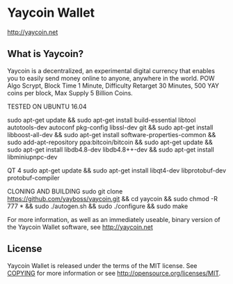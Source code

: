 Yaycoin Wallet
=====================================

http://yaycoin.net

What is Yaycoin?
----------------

Yaycoin is a decentralized, an experimental digital currency that enables you to easily send money online to anyone, anywhere in the world.
POW Algo Scrypt, Block Time 1 Minute, Difficulty Retarget 30 Minutes, 500 YAY coins per block, Max Supply 5 Billion Coins.

TESTED ON UBUNTU 16.04

sudo apt-get update &&
sudo apt-get install build-essential libtool autotools-dev autoconf pkg-config libssl-dev git &&
sudo apt-get install libboost-all-dev &&
sudo apt-get install software-properties-common &&
sudo add-apt-repository ppa:bitcoin/bitcoin &&
sudo apt-get update &&
sudo apt-get install libdb4.8-dev libdb4.8++-dev &&
sudo apt-get install libminiupnpc-dev

QT 4
sudo apt-get update &&
sudo apt-get install libqt4-dev libprotobuf-dev protobuf-compiler



CLONING AND BUILDING
sudo git clone https://github.com/yayboss/yaycoin.git &&
cd yaycoin &&
sudo chmod -R 777 * &&
sudo ./autogen.sh &&
sudo ./configure &&
sudo make

For more information, as well as an immediately useable, binary version of
the Yaycoin Wallet software, see http://yaycoin.net

License
-------

Yaycoin Wallet is released under the terms of the MIT license. See [COPYING](COPYING) for more
information or see http://opensource.org/licenses/MIT.


